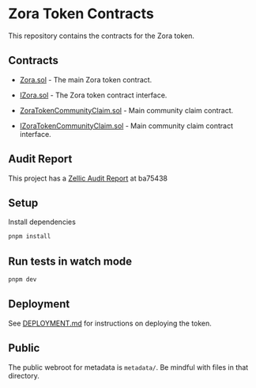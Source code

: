 # Zora Token Contracts

This repository contains the contracts for the Zora token.

## Contracts

- [Zora.sol](./src/Zora.sol) - The main Zora token contract.
- [IZora.sol](./src/IZora.sol) - The Zora token contract interface.

- [ZoraTokenCommunityClaim.sol](./src/claim/ZoraTokenCommunityClaim.sol) - Main community claim contract.
- [IZoraTokenCommunityClaim.sol](./src/claim/IZoraTokenCommunityClaim.sol) - Main community claim contract interface.

## Audit Report

This project has a [Zellic Audit Report](audit%2FZora%20Token%20-%20Zellic%20Audit%20Report.pdf) at ba75438

## Setup

Install dependencies

```bash
pnpm install
```

## Run tests in watch mode

```bash
pnpm dev
```

## Deployment

See [DEPLOYMENT.md](./DEPLOYMENT.md) for instructions on deploying the token.

## Public

The public webroot for metadata is `metadata/`. Be mindful with files in that directory.

